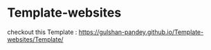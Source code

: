 # Template-websites

checkout this Template : https://gulshan-pandey.github.io/Template-websites/Template/

